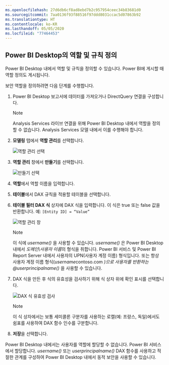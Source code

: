 ```yaml
---
ms.openlocfilehash: 27d6db6cf8ad8ebd7b2c957954ceec34b83681d0
ms.sourcegitcommit: 7aa0136f93f88516f97ddd8031ccac5d07863b92
ms.translationtype: HT
ms.contentlocale: ko-KR
ms.lasthandoff: 05/05/2020
ms.locfileid: "77464453"
---
```

## <a name="define-roles-and-rules-in-power-bi-desktop"></a>Power BI Desktop의 역할 및 규칙 정의
Power BI Desktop 내에서 역할 및 규칙을 정의할 수 있습니다. Power BI에 게시할 때 역할 정의도 게시됩니다.

보안 역할을 정의하려면 다음 단계를 수행합니다.

1. Power BI Desktop 보고서에 데이터를 가져오거나 DirectQuery 연결을 구성합니다.
   
   > [!NOTE]
   > Analysis Services 라이브 연결을 위해 Power BI Desktop 내에서 역할을 정의할 수 없습니다. Analysis Services 모델 내에서 이를 수행해야 합니다.
   > 
   > 
2. **모델링** 탭에서 **역할 관리**를 선택합니다.
   
   ![역할 관리 선택](./media/rls-desktop-define-roles/powerbi-desktop-security.png)
3. **역할 관리** 창에서 **만들기**를 선택합니다.
   
   ![만들기 선택](./media/rls-desktop-define-roles/powerbi-desktop-security-create-role.png)
4. **역할**에서 역할 이름을 입력합니다. 
5. **테이블**에서 DAX 규칙을 적용할 테이블을 선택합니다.
6. **테이블 필터 DAX 식** 상자에 DAX 식을 입력합니다. 이 식은 true 또는 false 값을 반환합니다. 예: ```[Entity ID] = “Value”```
      
   ![역할 관리 창](./media/rls-desktop-define-roles/powerbi-desktop-security-create-rule.png)

   > [!NOTE]
   > 이 식에 *username()* 을 사용할 수 있습니다. *username()* 은 Power BI Desktop 내에서 *도메인\사용자 이름*의 형식을 취합니다. Power BI 서비스 및 Power BI Report Server 내에서 사용자의 UPN(사용자 계정 이름) 형식입니다. 또는 항상 사용자 계정 이름 형식(*username*contoso.com *)으로 사용자를 반환하는 \@userprincipalname()* 을 사용할 수 있습니다.
   > 
   > 

7. DAX 식을 만든 후 식의 유효성을 검사하기 위해 식 상자 위에 확인 표시를 선택합니다.
      
   ![DAX 식 유효성 검사](./media/rls-desktop-define-roles/powerbi-desktop-security-validate-dax.png)
   
   > [!NOTE]
   > 이 식 상자에서는 보통 세미콜론 구분자를 사용하는 로캘(예: 프랑스, 독일)에서도 쉼표를 사용하여 DAX 함수 인수를 구분합니다. 
   >
   >
   
8. **저장**을 선택합니다.

Power BI Desktop 내에서는 사용자를 역할에 할당할 수 없습니다. Power BI 서비스에서 할당합니다. *username()* 또는 *userprincipalname()* DAX 함수를 사용하고 적절한 관계를 구성하여 Power BI Desktop 내에서 동적 보안을 사용할 수 있습니다. 

